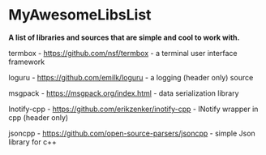 # MyAwesomeLibsList
__A list of libraries and sources that are simple and cool to work with.__

termbox - https://github.com/nsf/termbox - a terminal user interface framework

loguru - https://github.com/emilk/loguru - a logging (header only) source

msgpack - https://msgpack.org/index.html - data serialization library

Inotify-cpp - https://github.com/erikzenker/inotify-cpp - INotify wrapper in cpp (header only)

jsoncpp - https://github.com/open-source-parsers/jsoncpp - simple Json library for c++
